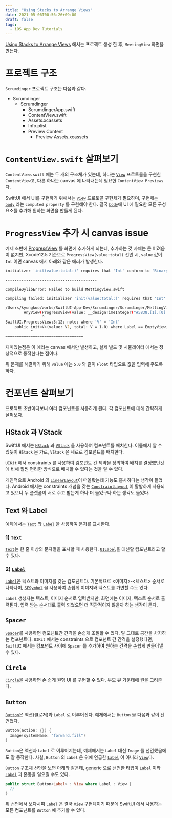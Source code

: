 ```yaml
---
title: "Using Stacks to Arrange Views"
date: 2021-05-06T00:56:26+09:00
draft: false
tags:
  - iOS App Dev Tutorials
---
```


[Using Stacks to Arrange Views](https://developer.apple.com/tutorials/app-dev-training/using-stacks-to-arrange-views) 에서는 프로젝트 생성 한 후, `MeetingView` 화면을 만든다.
<!--more--> 


# 프로젝트 구조
`Scrumdinger` 프로젝트 구조는 다음과 같다.

- Scrumdinger
  - Scrumdinger
    - ScrumdingerApp.swift
    - ContentView.swift
    - Assets.xcassets
    - Info.plist
    - Preview Content
      - Preview Assets.xcassets


# `ContentView.swift` 살펴보기
`ContentView.swift` 에는 두 개의 구조체가 있는데, 하나는 [`View`](https://developer.apple.com/documentation/swiftui/view) 프로토콜을 구현한 `ContentView`고, 다른 하나는 canvas 에 나타내는데 필요한 `ContentView_Previews`다.

SwiftUI 에서 UI를 구현하기 위해서는 [`View`](https://developer.apple.com/documentation/swiftui/view) 프로토콜 구현체가 필요하며, 구현체는 [`body`](https://developer.apple.com/documentation/swiftui/view/body-swift.property) 라는 `computed property` 를 구현해야 한다. 결국 [`body`](https://developer.apple.com/documentation/swiftui/view/body-swift.property)에 UI 에 필요한 모든 구성요소를 추가해 원하는 화면을 만들게 된다.


# `ProgressView` 추가 시 canvas issue
예제 초반에 [ProgressView](https://developer.apple.com/documentation/swiftui/progressview) 를 화면에 추가하게 되는데, 추가하는 것 자체는 큰 어려움이 없지만, Xcode12.5 기준으로 `ProgressView(value:total)` 선언 시, `value` 값이 `Int` 이면 canvas 에서 아래와 같은 에러가 발생한다.

```sh
initializer 'init(value:total:)' requires that 'Int' conform to 'BinaryFloatingPoint'

----------------------------------------

CompileDylibError: Failed to build MettingView.swift

Compiling failed: initializer 'init(value:total:)' requires that 'Int' conform to 'BinaryFloatingPoint'

/Users/kyungkoo/works/SwiftUI-App-Dev/Scrumdinger/Scrumdinger/MettingView.swift:12:17: error: initializer 'init(value:total:)' requires that 'Int' conform to 'BinaryFloatingPoint'
        AnyView(ProgressView(value: __designTimeInteger("#5838.[1].[0].property.[0].[0].arg[0].value", fallback: 5), total: __designTimeInteger("#5838.[1].[0].property.[0].[0].arg[1].value", fallback: 15)))
                ^
SwiftUI.ProgressView:3:12: note: where 'V' = 'Int'
    public init<V>(value: V?, total: V = 1.0) where Label == EmptyView, CurrentValueLabel == EmptyView, V : BinaryFloatingPoint
           ^
==================================
```

재미있는점은 이 에러는 canvas 에서만 발생하고, 실제 빌드 및 시뮬레이터 에서는 정상적으로 동작한다는 점이다.

위 문제를 해결하기 위해 `value` 에는 `5.0` 와 같이 `Float` 타입으로 값을 입력해 주도록 하자.


# 컨포넌트 살펴보기
프로젝트 초반이다보니 여러 컴포넌트를 사용하게 된다.
각 컴포넌트에 대해 간략하게 살펴보자.

## HStack 과 VStack
SwiftUI 에서는 [`HStack`](https://developer.apple.com/documentation/swiftui/hstack) 과 [`VStack`](https://developer.apple.com/documentation/swiftui/vstack) 을 사용하여 컴포넌트를 배치한다. 이름에서 알 수 있듯이 `HStack` 은 가로, `VStack` 은 세로로 컴포넌트를 배치한다.

`UIKit` 에서 constraints 를 사용하여 컴포넌트 간 제약을 정의하여 배치를 결정했던것에 비해 훨씬 편리한 방식으로 배치할 수 있다는 것을 알 수 있다.

개인적으로 Android 의 [`LinearLayout`](https://developer.android.com/guide/topics/ui/layout/linear?hl=ko)이 떠올랐는데 기능도 흡사하다는 생각이 들었다. 
Android 에서는 constraints 개념을 갖는 [`ConstraintLayout`](https://developer.android.com/training/constraint-layout?hl=ko) 이 활발하게 사용되고 있으니 두 플랫폼이 서로 주고 받는게 하나 더 늘었구나 하는 생각도 들었다.


## Text 와 Label
예제에서는 [`Text`](https://developer.apple.com/documentation/swiftui/text) 와 [`Label`](https://developer.apple.com/documentation/swiftui/label) 을 사용하여 문자를 표시한다.

### 1) [`Text`](https://developer.apple.com/documentation/swiftui/text)
[`Text`](https://developer.apple.com/documentation/swiftui/text)는 한 줄 이상의 문자열을 표시할 때 사용한다. 
[`UILabel`](https://developer.apple.com/documentation/uikit/uilabel)을 대신할 컴포넌트라고 할 수 있다.

### 2) [`Label`](https://developer.apple.com/documentation/swiftui/label)
[`Label`](https://developer.apple.com/documentation/swiftui/label)은 텍스트와 이미지를 갖는 컴포넌트다. 기본적으로 <이미지>-<텍스트> 순서로 나타나며, [`SFSymbol`](https://developer.apple.com/sf-symbols/) 을 사용하여 손쉽게 이미지와 텍스트를 가변할 수도 있다.

`Label` 생성자는 텍스트, 이미지 순서로 입력받지만, 화면에는 이미지, 텍스트 순서로 출력된다.
입력 받는 순서대로 출력 되었으면 더 직관적이지 않을까 하는 생각이 든다.


## `Spacer`
[`Spacer`](https://developer.apple.com/documentation/swiftui/spacer)를 사용하면 컴포넌트간 간격을 손쉽게 조절할 수 있다. 말 그대로 공간을 차자하는 컴포넌트다. `UIKit` 에서는 constraints 으로 컴포넌트 간 간격을 설정했다면, `SwiftUI` 에서는 컴포넌트 사이에 `Spacer` 를 추가하여 원하는 간격을 손쉽게 만들어낼 수 있다. 


## `Circle`
[`Circle`](https://developer.apple.com/documentation/swiftui/circle)을 사용하면 손 쉽게 원형 UI 를 구현할 수 있다. 부모 뷰 가운데에 원을 그려준다.


## `Button`
[`Button`](https://developer.apple.com/documentation/swiftui/button)은 액션(클로저)과 `Label` 로 이루어진다. 예제에서는 `Button` 을 다음과 같이 선언했다.

```swift
Button(action: {}) {
  Image(systemName: "forward.fill")
}
```

`Button`은 액션과 `Label` 로 이루어지는데, 예제에서는 `Label` 대신 `Image` 를 선언했음에도 잘 동작한다. 사실, `Button` 의 `Label` 은 위에 언급한 [`Label`](https://developer.apple.com/documentation/swiftui/label) 이 아니라 [`View`](https://developer.apple.com/documentation/swiftui/view)다. 

`Button` 구조체 선언을 보면 아래와 같은데, generic 으로 선언한 타입이 `Label` 이라 [`Label`](https://developer.apple.com/documentation/swiftui/label) 과 혼동을 일으킬 수도 있다.

```swift
public struct Button<Label> : View where Label : View {
  //
}
```

위 선언에서 보다시피 `Label` 은 결국 [`View`](https://developer.apple.com/documentation/swiftui/view) 구현체이기 때문에 SwiftUI 에서 사용하는 모든 컴포넌트를 `Button` 에 추가할 수 있다.
